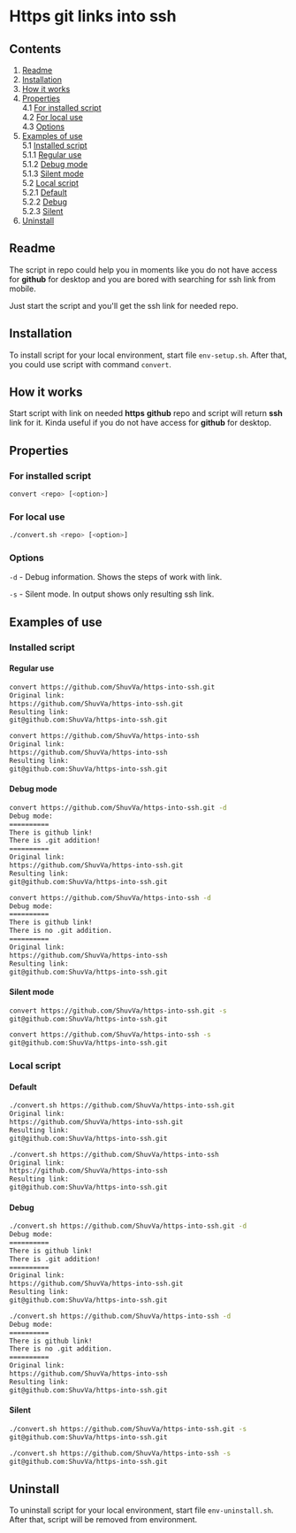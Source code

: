 # Https git links into ssh
## Contents

1. [Readme](#readme)
2. [Installation](#installation)
3. [How it works](#how-it-works)
4. [Properties](#properties) \
    4.1 [For installed script](#for-installed-script) \
    4.2 [For local use](#for-local-use) \
    4.3 [Options](#options)
5. [Examples of use](#examples-of-use) \
    5.1 [Installed script](#installed-script)\
        5.1.1 [Regular use](#regular-use) \
        5.1.2 [Debug mode](#debug-mode)\
        5.1.3 [Silent mode](#silent-mode)\
    5.2 [Local script](#local-script)\
        5.2.1 [Default](#default)\
        5.2.2 [Debug](#debug)\
        5.2.3 [Silent](#silent)
6. [Uninstall](#uninstall)

## Readme
The script in repo could help you in moments like you do not have access for **github** for desktop and you are bored with searching for ssh link from mobile.

Just start the script and you'll get the ssh link for needed repo.

## Installation

To install script for your local environment, start file `env-setup.sh`. After that, you could use script with command `convert`.

## How it works

Start script with link on needed **https** **github** repo and script will return **ssh** link for it. Kinda useful if you do not have access for **github** for desktop.

## Properties
### For installed script

```bash
convert <repo> [<option>]
```

### For local use

```bash
./convert.sh <repo> [<option>]
```

### Options

`-d` - Debug information. Shows the steps of work with link.

`-s` - Silent mode. In output shows only resulting ssh link.

## Examples of use

### Installed script

#### Regular use

```bash
convert https://github.com/ShuvVa/https-into-ssh.git
Original link:
https://github.com/ShuvVa/https-into-ssh.git
Resulting link:
git@github.com:ShuvVa/https-into-ssh.git
```

```bash
convert https://github.com/ShuvVa/https-into-ssh
Original link:
https://github.com/ShuvVa/https-into-ssh
Resulting link:
git@github.com:ShuvVa/https-into-ssh.git
```

#### Debug mode

```bash
convert https://github.com/ShuvVa/https-into-ssh.git -d
Debug mode:
==========
There is github link!
There is .git addition!
==========
Original link:
https://github.com/ShuvVa/https-into-ssh.git
Resulting link:
git@github.com:ShuvVa/https-into-ssh.git
```

```bash
convert https://github.com/ShuvVa/https-into-ssh -d
Debug mode:
==========
There is github link!
There is no .git addition.
==========
Original link:
https://github.com/ShuvVa/https-into-ssh
Resulting link:
git@github.com:ShuvVa/https-into-ssh.git
```

#### Silent mode

```bash
convert https://github.com/ShuvVa/https-into-ssh.git -s
git@github.com:ShuvVa/https-into-ssh.git
```

```bash
convert https://github.com/ShuvVa/https-into-ssh -s
git@github.com:ShuvVa/https-into-ssh.git
```

### Local script

#### Default

```bash
./convert.sh https://github.com/ShuvVa/https-into-ssh.git
Original link:
https://github.com/ShuvVa/https-into-ssh.git
Resulting link:
git@github.com:ShuvVa/https-into-ssh.git
```

```bash
./convert.sh https://github.com/ShuvVa/https-into-ssh
Original link:
https://github.com/ShuvVa/https-into-ssh
Resulting link:
git@github.com:ShuvVa/https-into-ssh.git
```

#### Debug

```bash
./convert.sh https://github.com/ShuvVa/https-into-ssh.git -d
Debug mode:
==========
There is github link!
There is .git addition!
==========
Original link:
https://github.com/ShuvVa/https-into-ssh.git
Resulting link:
git@github.com:ShuvVa/https-into-ssh.git
```

```bash
./convert.sh https://github.com/ShuvVa/https-into-ssh -d
Debug mode:
==========
There is github link!
There is no .git addition.
==========
Original link:
https://github.com/ShuvVa/https-into-ssh
Resulting link:
git@github.com:ShuvVa/https-into-ssh.git
```

#### Silent

```bash
./convert.sh https://github.com/ShuvVa/https-into-ssh.git -s
git@github.com:ShuvVa/https-into-ssh.git
```

```bash
./convert.sh https://github.com/ShuvVa/https-into-ssh -s
git@github.com:ShuvVa/https-into-ssh.git
```

## Uninstall

To uninstall script for your local environment, start file `env-uninstall.sh`. After that, script will be removed from environment.